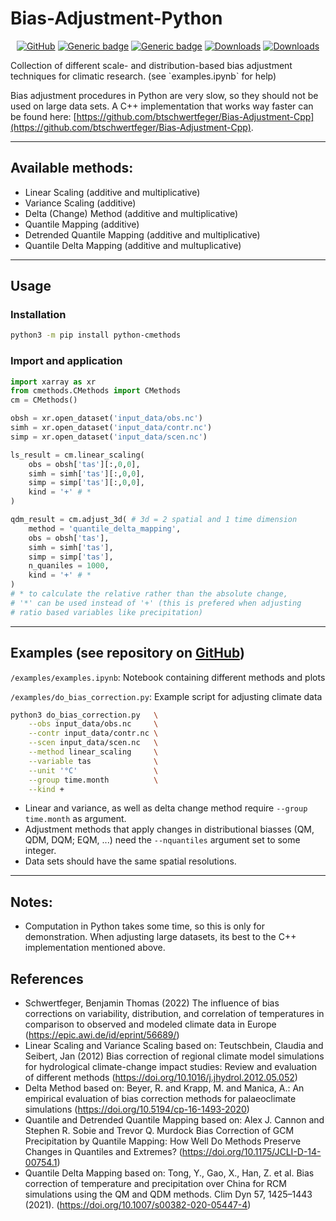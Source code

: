 # Bias-Adjustment-Python

<div style="text-align: center">

[![GitHub](https://badgen.net/badge/icon/github?icon=github&label)](https://github.com/btschwertfeger/Bias-Adjustment-Python)
[![Generic badge](https://img.shields.io/badge/python-3.7+-blue.svg)](https://shields.io/)
[![Generic badge](https://img.shields.io/badge/license-MIT-green.svg)](https://shields.io/)
[![Downloads](https://pepy.tech/badge/python-cmethods)](https://pepy.tech/project/python-cmethods)
[![Downloads](https://pepy.tech/badge/python-cmethods/month)](https://pepy.tech/project/python-cmethods)

</div>
Collection of different scale- and distribution-based bias adjustment techniques for climatic research. (see `examples.ipynb` for help)

Bias adjustment procedures in Python are very slow, so they should not be used on large data sets.
A C++ implementation that works way faster can be found here: [https://github.com/btschwertfeger/Bias-Adjustment-Cpp](https://github.com/btschwertfeger/Bias-Adjustment-Cpp).

---

## Available methods:

- Linear Scaling (additive and multiplicative)
- Variance Scaling (additive)
- Delta (Change) Method (additive and multiplicative)
- Quantile Mapping (additive)
- Detrended Quantile Mapping (additive and multiplicative)
- Quantile Delta Mapping (additive and multuplicative)

---

## Usage

### Installation

```bash
python3 -m pip install python-cmethods
```

### Import and application

```python
import xarray as xr
from cmethods.CMethods import CMethods
cm = CMethods()

obsh = xr.open_dataset('input_data/obs.nc')
simh = xr.open_dataset('input_data/contr.nc')
simp = xr.open_dataset('input_data/scen.nc')

ls_result = cm.linear_scaling(
    obs = obsh['tas'][:,0,0],
    simh = simh['tas'][:,0,0],
    simp = simp['tas'][:,0,0],
    kind = '+' # *
)

qdm_result = cm.adjust_3d( # 3d = 2 spatial and 1 time dimension
    method = 'quantile_delta_mapping',
    obs = obsh['tas'],
    simh = simh['tas'],
    simp = simp['tas'],
    n_quaniles = 1000,
    kind = '+' # *
)
# * to calculate the relative rather than the absolute change,
# '*' can be used instead of '+' (this is prefered when adjusting
# ratio based variables like precipitation)
```

---

## Examples (see repository on [GitHub](https://github.com/btschwertfeger/Bias-Adjustment-Python))

`/examples/examples.ipynb`: Notebook containing different methods and plots

`/examples/do_bias_correction.py`: Example script for adjusting climate data

```bash
python3 do_bias_correction.py   \
    --obs input_data/obs.nc     \
    --contr input_data/contr.nc \
    --scen input_data/scen.nc   \
    --method linear_scaling     \
    --variable tas              \
    --unit '°C'                 \
    --group time.month          \
    --kind +
```

- Linear and variance, as well as delta change method require `--group time.month` as argument.
- Adjustment methods that apply changes in distributional biasses (QM, QDM, DQM; EQM, ...) need the `--nquantiles` argument set to some integer.
- Data sets should have the same spatial resolutions.

---

## Notes:

- Computation in Python takes some time, so this is only for demonstration. When adjusting large datasets, its best to the C++ implementation mentioned above.

## References

- Schwertfeger, Benjamin Thomas (2022) The influence of bias corrections on variability, distribution, and correlation of temperatures in comparison to observed and modeled climate data in Europe (https://epic.awi.de/id/eprint/56689/)
- Linear Scaling and Variance Scaling based on: Teutschbein, Claudia and Seibert, Jan (2012) Bias correction of regional climate model simulations for hydrological climate-change impact studies: Review and evaluation of different methods (https://doi.org/10.1016/j.jhydrol.2012.05.052)
- Delta Method based on: Beyer, R. and Krapp, M. and Manica, A.: An empirical evaluation of bias correction methods for palaeoclimate simulations (https://doi.org/10.5194/cp-16-1493-2020)
- Quantile and Detrended Quantile Mapping based on: Alex J. Cannon and Stephen R. Sobie and Trevor Q. Murdock Bias Correction of GCM Precipitation by Quantile Mapping: How Well Do Methods Preserve Changes in Quantiles and Extremes? (https://doi.org/10.1175/JCLI-D-14-00754.1)
- Quantile Delta Mapping based on: Tong, Y., Gao, X., Han, Z. et al. Bias correction of temperature and precipitation over China for RCM simulations using the QM and QDM methods. Clim Dyn 57, 1425–1443 (2021). (https://doi.org/10.1007/s00382-020-05447-4)
